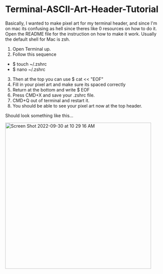 # Terminal-ASCII-Art-Header-Tutorial
Basically, I wanted to make pixel art for my terminal header, and since I'm on mac its confusing as hell since theres like 0 resources on how to do it. Open the README file for the instruction on how to make it work. Usually the default shell for Mac is zsh.
1. Open Terminal up.
2. Follow this sequence
- $ touch ~/.zshrc
- $ nano ~/.zshrc
3. Then at the top you can use $ cat << "EOF"
4. Fill in your pixel art and make sure its spaced correctly
5. Return at the bottom and write $ EOF
6. Press CMD+X and save your .zshrc file.
7. CMD+Q out of terminal and restart it.
8. You should be able to see your pixel art now at the top header.

Should look something like this...

<img width="465" alt="Screen Shot 2022-09-30 at 10 29 16 AM" src="https://user-images.githubusercontent.com/80769456/193304864-7b564252-d2ab-48b6-88a7-5f5c1cd2eef1.png">
